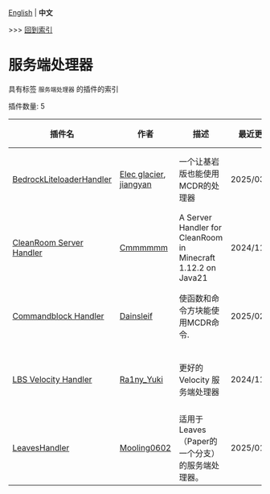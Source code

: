 [English](readme.md) | **中文**

\>\>\> [回到索引](/readme-zh_cn.md)

# 服务端处理器

具有标签 `服务端处理器` 的插件的索引

插件数量: 5

| 插件名 | 作者 | 描述 | 最近更新 | 标签 |
| --- | --- | --- | --- | --- |
| [BedrockLiteloaderHandler](/plugins/bedrock_liteloader_handler/readme-zh_cn.md) | [Elec glacier](https://github.com/Elec-Glacier), [jiangyan](https://github.com/jiangyan03) | 一个让基岩版也能使用MCDR的处理器 | 2025/03/12 | [`服务端处理器`](/labels/handler/readme-zh_cn.md) |
| [CleanRoom Server Handler](/plugins/cleanroom_handler/readme-zh_cn.md) | [Cmmmmmm](https://github.com/CmmmmmmLau) | A Server Handler for CleanRoom in Minecraft 1.12.2 on Java21 | 2024/11/04 | [`服务端处理器`](/labels/handler/readme-zh_cn.md) |
| [Commandblock Handler](/plugins/commandblock_handler/readme-zh_cn.md) | [Dainsleif](https://github.com/Dainsleif233) | 使函数和命令方块能使用MCDR命令. | 2025/02/13 | [`服务端处理器`](/labels/handler/readme-zh_cn.md) |
| [LBS Velocity Handler](/plugins/lbs_velocity_handler/readme-zh_cn.md) | [Ra1ny_Yuki](https://github.com/Ra1ny-Yuki) | 更好的 Velocity 服务端处理器 | 2024/11/05 | [`服务端处理器`](/labels/handler/readme-zh_cn.md) |
| [LeavesHandler](/plugins/leaves_handler/readme-zh_cn.md) | [Mooling0602](https://github.com/Mooling0602) | 适用于Leaves（Paper的一个分支）的服务端处理器。 | 2025/01/27 | [`服务端处理器`](/labels/handler/readme-zh_cn.md) |

